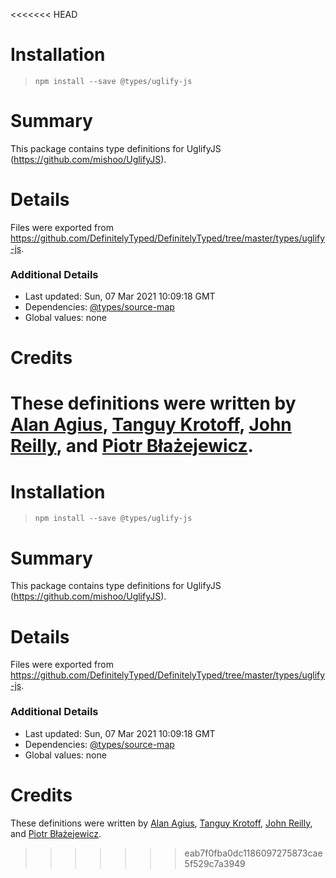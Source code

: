<<<<<<< HEAD
# Installation
> `npm install --save @types/uglify-js`

# Summary
This package contains type definitions for UglifyJS (https://github.com/mishoo/UglifyJS).

# Details
Files were exported from https://github.com/DefinitelyTyped/DefinitelyTyped/tree/master/types/uglify-js.

### Additional Details
 * Last updated: Sun, 07 Mar 2021 10:09:18 GMT
 * Dependencies: [@types/source-map](https://npmjs.com/package/@types/source-map)
 * Global values: none

# Credits
These definitions were written by [Alan Agius](https://github.com/alan-agius4), [Tanguy Krotoff](https://github.com/tkrotoff), [John Reilly](https://github.com/johnnyreilly), and [Piotr Błażejewicz](https://github.com/peterblazejewicz).
=======
# Installation
> `npm install --save @types/uglify-js`

# Summary
This package contains type definitions for UglifyJS (https://github.com/mishoo/UglifyJS).

# Details
Files were exported from https://github.com/DefinitelyTyped/DefinitelyTyped/tree/master/types/uglify-js.

### Additional Details
 * Last updated: Sun, 07 Mar 2021 10:09:18 GMT
 * Dependencies: [@types/source-map](https://npmjs.com/package/@types/source-map)
 * Global values: none

# Credits
These definitions were written by [Alan Agius](https://github.com/alan-agius4), [Tanguy Krotoff](https://github.com/tkrotoff), [John Reilly](https://github.com/johnnyreilly), and [Piotr Błażejewicz](https://github.com/peterblazejewicz).
>>>>>>> eab7f0fba0dc1186097275873cae5f529c7a3949
